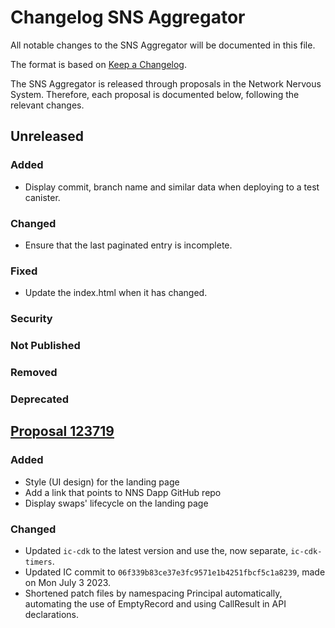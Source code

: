 # Changelog SNS Aggregator

All notable changes to the SNS Aggregator will be documented in this file.

The format is based on [Keep a Changelog](https://keepachangelog.com/en/1.0.0/).

The SNS Aggregator is released through proposals in the Network Nervous System. Therefore, each proposal is documented below, following the relevant changes.

## Unreleased

### Added
- Display commit, branch name and similar data when deploying to a test canister.
### Changed
- Ensure that the last paginated entry is incomplete.
### Fixed
* Update the index.html when it has changed.
### Security
### Not Published
### Removed
### Deprecated

## [Proposal 123719](https://nns.ic0.app/proposal/?u=qoctq-giaaa-aaaaa-aaaea-cai&proposal=123719)

### Added
- Style (UI design) for the landing page
- Add a link that points to NNS Dapp GitHub repo 
- Display swaps' lifecycle on the landing page
### Changed
- Updated `ic-cdk` to the latest version and use the, now separate, `ic-cdk-timers`.
- Updated IC commit to `06f339b83ce37e3fc9571e1b4251fbcf5c1a8239`, made on Mon July 3 2023.
- Shortened patch files by namespacing Principal automatically, automating the use of EmptyRecord and using CallResult in API declarations.
